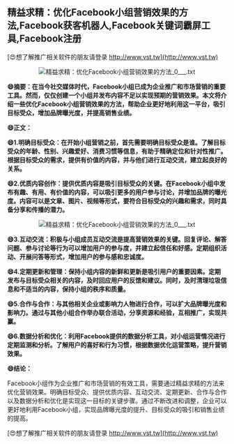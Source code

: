 ## **精益求精：优化Facebook小组营销效果的方法,Facebook获客机器人,Facebook关键词霸屏工具,Facebook注册**

[😍想了解推广相关软件的朋友请登录 http://www.vst.tw](http://www.vst.tw)

 <center><img src="https://vst.tw/MP4/tuiguang/png/6.png" alt="精益求精：优化Facebook小组营销效果的方法_0___.txt"></center>

**😄摘要：在当今社交媒体时代，Facebook小组已成为企业推广和市场营销的重要工具。然而，仅仅创建一个小组并发布内容不足以实现预期的营销效果。本文将介绍一些优化Facebook小组营销效果的方法，帮助企业更好地利用这一平台，吸引目标受众，增加品牌曝光度，并提高销售业绩。**

**😄正文：**

**😄1.明确目标受众：在开始小组营销之前，首先需要明确目标受众是谁。了解目标受众的年龄、性别、兴趣爱好、消费习惯等信息，有助于精确定位和针对性推广。根据目标受众的需求，提供有价值的内容，并与他们进行互动交流，建立起良好的关系。**

**😄2.优质内容创作：提供优质内容是吸引目标受众的关键。在Facebook小组中发布有趣、有用、有价值的内容，可以吸引更多的用户参与讨论，并增加品牌的曝光度。内容可以是文章、图片、视频等形式，要符合目标受众的兴趣和需求，同时具备分享和传播的潜力。**

 <center><img src="https://vst.tw/MP4/tuiguang/png/4.png" alt="精益求精：优化Facebook小组营销效果的方法_0___.txt"></center>

**😄3.互动交流：积极与小组成员互动交流是提高营销效果的关键。回复评论、解答问题、参与讨论等行为可以增加用户的参与度，并建立起信任和好感。定期组织活动、开展问答等形式，增加用户的参与感和忠诚度。**

**😄4.定期更新和管理：保持小组内容的新鲜和更新是吸引用户的重要因素。定期发布与目标受众相关的内容，及时回应用户的反馈和建议。同时，及时清理垃圾信息和不适当的内容，保持小组的秩序和质量。**

**😄5.合作与合作：与其他相关企业或影响力人物进行合作，可以扩大品牌曝光度和影响力。通过与其他小组合作举办联合活动，分享资源和经验，互相推广，实现共赢。**

**😄6.数据分析和优化：利用Facebook提供的数据分析工具，对小组运营情况进行定期监测和分析。了解用户的喜好和行为习惯，根据数据优化运营策略，提升营销效果。**

**😄结论：**

Facebook小组作为企业推广和市场营销的有效工具，需要通过精益求精的方法来优化营销效果。明确目标受众、提供优质内容、互动交流、定期更新、合作与合作以及数据分析和优化是实现这一目标的关键步骤。通过不断改进和调整，企业可以更好地利用Facebook小组，实现品牌曝光度的提升、目标受众的吸引和销售业绩的提高。

[😍想了解推广相关软件的朋友请登录 http://www.vst.tw](http://www.vst.tw)



